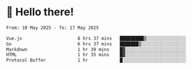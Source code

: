 # 👋 Hello there!

<!--START_SECTION:waka-->

```txt
From: 10 May 2025 - To: 17 May 2025

Vue.js                     8 hrs 37 mins   █████████▒░░░░░░░░░░░░░░░   37.60 %
Go                         6 hrs 37 mins   ███████▒░░░░░░░░░░░░░░░░░   28.86 %
Markdown                   1 hr 39 mins    █▓░░░░░░░░░░░░░░░░░░░░░░░   07.19 %
HTML                       1 hr 35 mins    █▓░░░░░░░░░░░░░░░░░░░░░░░   06.91 %
Protocol Buffer            1 hr            █░░░░░░░░░░░░░░░░░░░░░░░░   04.42 %
```

<!--END_SECTION:waka-->
